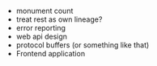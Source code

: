 - monument count
- treat rest as own lineage?
- error reporting
- web api design
- protocol buffers (or something like that)
- Frontend application
